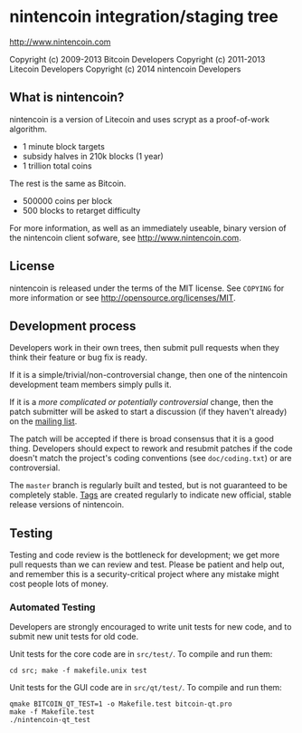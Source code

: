 nintencoin integration/staging tree
================================

http://www.nintencoin.com

Copyright (c) 2009-2013 Bitcoin Developers
Copyright (c) 2011-2013 Litecoin Developers
Copyright (c) 2014 nintencoin Developers

What is nintencoin?
----------------

nintencoin is a version of Litecoin and uses scrypt as a proof-of-work algorithm.
 - 1 minute block targets
 - subsidy halves in 210k blocks (1 year)
 - 1 trillion total coins

The rest is the same as Bitcoin.
 - 500000 coins per block
 - 500 blocks to retarget difficulty

For more information, as well as an immediately useable, binary version of
the nintencoin client sofware, see http://www.nintencoin.com.

License
-------

nintencoin is released under the terms of the MIT license. See `COPYING` for more
information or see http://opensource.org/licenses/MIT.

Development process
-------------------

Developers work in their own trees, then submit pull requests when they think
their feature or bug fix is ready.

If it is a simple/trivial/non-controversial change, then one of the nintencoin
development team members simply pulls it.

If it is a *more complicated or potentially controversial* change, then the patch
submitter will be asked to start a discussion (if they haven't already) on the
[mailing list](http://sourceforge.net/mailarchive/forum.php?forum_name=bitcoin-development).

The patch will be accepted if there is broad consensus that it is a good thing.
Developers should expect to rework and resubmit patches if the code doesn't
match the project's coding conventions (see `doc/coding.txt`) or are
controversial.

The `master` branch is regularly built and tested, but is not guaranteed to be
completely stable. [Tags](https://github.com/bitcoin/bitcoin/tags) are created
regularly to indicate new official, stable release versions of nintencoin.

Testing
-------

Testing and code review is the bottleneck for development; we get more pull
requests than we can review and test. Please be patient and help out, and
remember this is a security-critical project where any mistake might cost people
lots of money.

### Automated Testing

Developers are strongly encouraged to write unit tests for new code, and to
submit new unit tests for old code.

Unit tests for the core code are in `src/test/`. To compile and run them:

    cd src; make -f makefile.unix test

Unit tests for the GUI code are in `src/qt/test/`. To compile and run them:

    qmake BITCOIN_QT_TEST=1 -o Makefile.test bitcoin-qt.pro
    make -f Makefile.test
    ./nintencoin-qt_test



